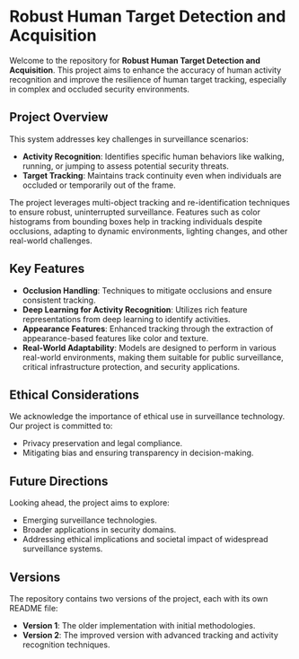 # Robust Human Target Detection and Acquisition

Welcome to the repository for **Robust Human Target Detection and Acquisition**. This project aims to enhance the accuracy of human activity recognition and improve the resilience of human target tracking, especially in complex and occluded security environments.

## Project Overview

This system addresses key challenges in surveillance scenarios:
- **Activity Recognition**: Identifies specific human behaviors like walking, running, or jumping to assess potential security threats.
- **Target Tracking**: Maintains track continuity even when individuals are occluded or temporarily out of the frame.

The project leverages multi-object tracking and re-identification techniques to ensure robust, uninterrupted surveillance. Features such as color histograms from bounding boxes help in tracking individuals despite occlusions, adapting to dynamic environments, lighting changes, and other real-world challenges.

## Key Features
- **Occlusion Handling**: Techniques to mitigate occlusions and ensure consistent tracking.
- **Deep Learning for Activity Recognition**: Utilizes rich feature representations from deep learning to identify activities.
- **Appearance Features**: Enhanced tracking through the extraction of appearance-based features like color and texture.
- **Real-World Adaptability**: Models are designed to perform in various real-world environments, making them suitable for public surveillance, critical infrastructure protection, and security applications.

## Ethical Considerations

We acknowledge the importance of ethical use in surveillance technology. Our project is committed to:
- Privacy preservation and legal compliance.
- Mitigating bias and ensuring transparency in decision-making.

## Future Directions

Looking ahead, the project aims to explore:
- Emerging surveillance technologies.
- Broader applications in security domains.
- Addressing ethical implications and societal impact of widespread surveillance systems.

## Versions

The repository contains two versions of the project, each with its own README file:
- **Version 1**: The older implementation with initial methodologies.
- **Version 2**: The improved version with advanced tracking and activity recognition techniques.
